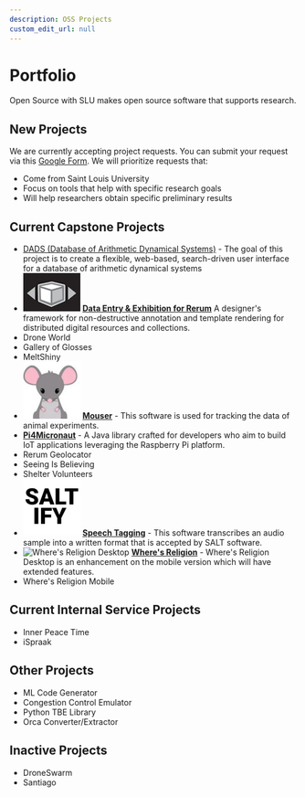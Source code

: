 ```yaml
---
description: OSS Projects
custom_edit_url: null
---
```


# Portfolio

Open Source with SLU makes open source software that supports research.

## New Projects

We are currently accepting project requests. You can submit your request via this [Google Form](https://forms.gle/QwJYztXK5VrXG6K38). We will prioritize requests that:

- Come from Saint Louis University
- Focus on tools that help with specific research goals
- Will help researchers obtain specific preliminary results

## Current Capstone Projects

<!-- - ![Alt](project_name/100x100.png) **Project Name** One-sentence description of the purpose of the project -->
- [DADS (Database of Arithmetic Dynamical Systems)](./project_dads/about) - The goal of this project is to create a flexible, web-based, search-driven user interface for a database of arithmetic dynamical systems
- ![DEER](project_deer/deer_100.jpg) **[Data Entry & Exhibition for Rerum](./project_deer/about.md)** A designer's framework for non-destructive annotation and template rendering for distributed digital resources and collections.
- Drone World
- Gallery of Glosses
- MeltShiny
- ![Mouser](project_mouser/100x100.png) [**Mouser**](project_mouser/about) - This software is used for tracking the data of animal experiments.
- **[Pi4Micronaut](./project_pi4micronaut/about.md)** - A Java library crafted for developers who aim to build IoT  applications leveraging the Raspberry Pi platform.
- Rerum Geolocator
- Seeing Is Believing
- Shelter Volunteers
- ![Alt](project_saltify/100x100.png) [**Speech Tagging**](project_saltify/about) - This software transcribes an audio sample into a written format that is accepted by SALT software.
- ![Where's Religion Desktop](/project_WR_Desktop/100x100.png) [**Where's Religion**](project_WR_Desktop/about) - Where's Religion Desktop is an enhancement on the mobile version which will have extended features.
- Where's Religion Mobile

## Current Internal Service Projects

- Inner Peace Time
- iSpraak

## Other Projects

- ML Code Generator
- Congestion Control Emulator
- Python TBE Library
- Orca Converter/Extractor

## Inactive Projects

- DroneSwarm
- Santiago
